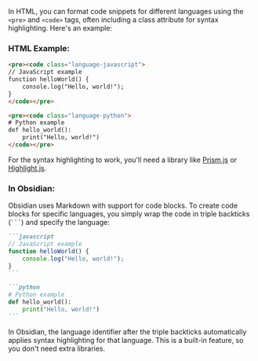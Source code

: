 In HTML, you can format code snippets for different languages using the `<pre>` and `<code>` tags, often including a class attribute for syntax highlighting. Here's an example:

### HTML Example:
```html
<pre><code class="language-javascript">
// JavaScript example
function helloWorld() {
    console.log("Hello, world!");
}
</code></pre>

<pre><code class="language-python">
# Python example
def hello_world():
    print("Hello, world!")
</code></pre>
```

For the syntax highlighting to work, you'll need a library like [Prism.js](https://prismjs.com/) or [Highlight.js](https://highlightjs.org/).

### In Obsidian:

Obsidian uses Markdown with support for code blocks. To create code blocks for specific languages, you simply wrap the code in triple backticks (```` ``` ````) and specify the language:

````markdown
```javascript
// JavaScript example
function helloWorld() {
    console.log("Hello, world!");
}
```

```python
# Python example
def hello_world():
    print("Hello, world!")
```
````

In Obsidian, the language identifier after the triple backticks automatically applies syntax highlighting for that language. This is a built-in feature, so you don't need extra libraries.
